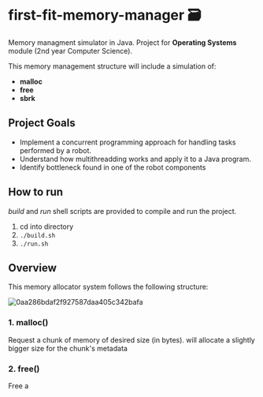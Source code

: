 # first-fit-memory-manager 🗃️

Memory managment simulator in Java. Project for **Operating Systems** module (2nd year Computer Science).

This memory management structure will include a simulation of:
- **malloc**
- **free**
- **sbrk**

## Project Goals
- Implement a concurrent programming approach for handling tasks performed by a robot.
- Understand how multithreadding works and apply it to a Java program.
- Identify bottleneck found in one of the robot components

## How to run
_build_ and _run_ shell scripts are provided to compile and run the project.

1. cd into directory
2. `./build.sh`
3. `./run.sh`
  
## Overview

This memory allocator system follows the following structure:

![0aa286bdaf2f927587daa405c342bafa](https://github.com/ginesmoratalla/first-fit-memory-manager/assets/126341997/22ab6d46-052b-4c1d-b24e-432ff0b9b39d)

### 1. malloc()
Request a chunk of memory of desired size (in bytes). will allocate a slightly bigger size for the chunk's metadata

### 2. free()
Free a 

